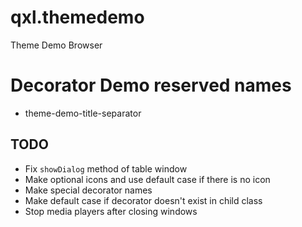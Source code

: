 # qxl.themedemo
Theme Demo Browser

# Decorator Demo reserved names
 - theme-demo-title-separator

## TODO

 - Fix `showDialog` method of table window
 - Make optional icons and use default case if there is no icon
 - Make special decorator names
 - Make default case if decorator doesn't exist in child class
 - Stop media players after closing windows